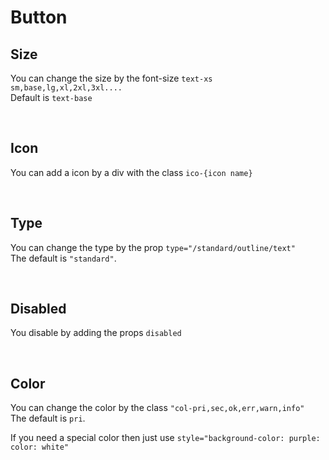 # Button

## Size

You can change the size by the font-size `text-xs sm,base,lg,xl,2xl,3xl....`<br>
Default is `text-base`


<hhl-live-editor title=""  htmlCode='
<template>
      <div class="flex items-center gap-4 flex-wrap">
            <H_btn class="text-xs">XS</H_btn>
            <H_btn class="text-sm">SM</H_btn>
            <H_btn >Base (Default)</H_btn>
            <H_btn class="text-lg">LG</H_btn>
            <H_btn class="text-xl">XL</H_btn>
            <H_btn class="text-2xl">2xl</H_btn>
            <H_btn class="text-3xl">3xl</H_btn>
      </div>
</template>
'>
</hhl-live-editor>
<br>

## Icon

You can add a icon by a div with the class `ico-{icon name}`<br>

<hhl-live-editor title="" htmlCode='
      <template>
            <div class="flex items-center gap-4 flex-wrap">
            <H_btn><div class="ico-mail"></div>ICON mail</H_btn>
            <H_btn><div class="ico-save text-err"></div>ICON save Red</H_btn>
            <H_btn>icon save right <div class="ico-save"></div></H_btn>
      </div>
      </template>
'>
</hhl-live-editor>

<br>

## Type

You can change the type by the prop `type="/standard/outline/text"`<br>
The default is `"standard"`.

<hhl-live-editor title="" htmlCode='
      <template>
      <div class="flex items-center gap-4 flex-wrap">
            <H_btn>STANDARD</H_btn>
            <H_btn type="outline" icon="mail">OUTLINE</H_btn>
            <H_btn type="text" icon="mail">TEXT</H_btn>
      </div>
      </template>
'>
</hhl-live-editor>

<br>

## Disabled

You disable by adding the props `disabled`

<hhl-live-editor title="" htmlCode='
      <template>
      <div class="flex items-center gap-4 flex-wrap">
            <H_btn disabled>STANDARD</H_btn>
            <H_btn disabled type="outline">OUTLINE</H_btn>
            <H_btn disabled type="text">TEXT</H_btn>
      </div>
      </template>
'>
</hhl-live-editor>

<br>

## Color

You can change the color by the class `"col-pri,sec,ok,err,warn,info"`<br>
The default is `pri`.<br>

If you need a special color then just use `style="background-color: purple: color: white"`

<hhl-live-editor title="" htmlCode='
      <template>
      <div class="flex items-center gap-4 flex-wrap">
            <H_btn class="col-pri">Primery</H_btn>
            <H_btn class="col-sec">Secondary</H_btn>
            <H_btn class="col-ok">Ok</H_btn>
            <H_btn  class="col-err">Error</H_btn>
            <H_btn  class="col-warn">Warning</H_btn>
            <H_btn  class="col-info">Information</H_btn>
            <H_btn style="background-color: purple; color:white">White</H_btn>
      </div>
      </template>
'>
</hhl-live-editor>

<br>
